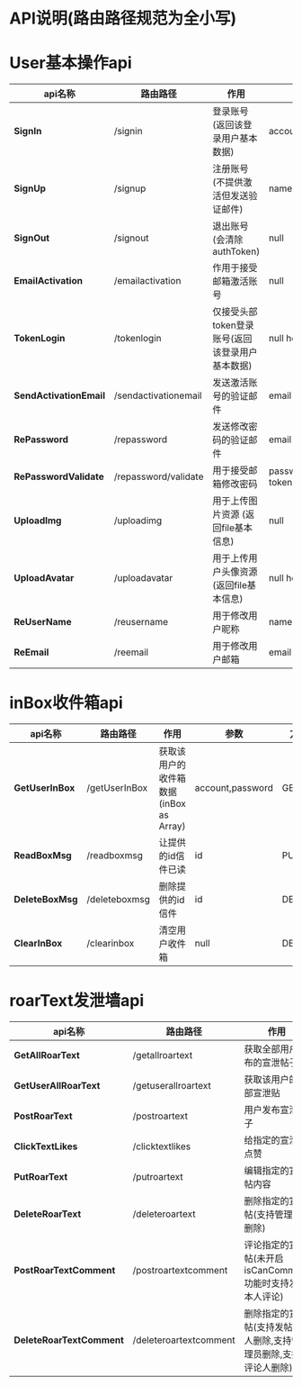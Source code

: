 # API说明(路由路径规范为全小写)

# User基本操作api

| api名称                   | 路由路径                 | 作用                          | 参数                    | 方法   |
| ----------------------- | -------------------- | --------------------------- | --------------------- | ---- |
| **SignIn**              | /signin              | 登录账号(返回该登录用户基本数据)           | account,password      | POST |
| **SignUp**              | /signup              | 注册账号(不提供激活但发送验证邮件)          | name,email,password   | POST |
| **SignOut**             | /signout             | 退出账号(会清除authToken)          | null                  | PUT  |
| **EmailActivation**     | /emailactivation     | 作用于接受邮箱激活账号                 | null                  | POST |
| **TokenLogin**          | /tokenlogin          | 仅接受头部token登录账号(返回该登录用户基本数据) | null header-token     | POST |
| **SendActivationEmail** | /sendactivationemail | 发送激活账号的验证邮件                 | email                 | POST |
| **RePassword**          | /repassword          | 发送修改密码的验证邮件                 | email                 | POST |
| **RePasswordValidate**  | /repassword/validate | 用于接受邮箱修改密码                  | password header-token | PUT  |
| **UploadImg**           | /uploadimg           | 用于上传图片资源 (返回file基本信息)       | null                  | POST |
| **UploadAvatar**        | /uploadavatar        | 用于上传用户头像资源 (返回file基本信息)     | null header-token     | POST |
| **ReUserName**          | /reusername          | 用于修改用户昵称                    | name header-token     | PUT  |
| **ReEmail**             | /reemail             | 用于修改用户邮箱                    | email header-token    | PUT  |

# inBox收件箱api

| api名称            | 路由路径          | 作用                          | 参数               | 方法     |
| ---------------- | ------------- | --------------------------- | ---------------- | ------ |
| **GetUserInBox** | /getUserInBox | 获取该用户的收件箱数据(inBox as Array) | account,password | GET    |
| **ReadBoxMsg**   | /readboxmsg   | 让提供的id信件已读                  | id               | PUT    |
| **DeleteBoxMsg** | /deleteboxmsg | 删除提供的id信件                   | id               | DELETE |
| **ClearInBox**   | /clearinbox   | 清空用户收件箱                     | null             | DELETE |

# roarText发泄墙api

| api名称                     | 路由路径                   | 作用                                   | 参数                                               | 方法     |
| ------------------------- | ---------------------- | ------------------------------------ | ------------------------------------------------ | ------ |
| **GetAllRoarText**        | /getallroartext        | 获取全部用户发布的宣泄帖子                        | null                                             | GET    |
| **GetUserAllRoarText**    | /getuserallroartext    | 获取该用户的全部宣泄贴                          | null                                             | GET    |
| **PostRoarText**          | /postroartext          | 用户发布宣泄帖子                             | text,isPublic,isShowUserName,isCanComment        | POST   |
| **ClickTextLikes**        | /clicktextlikes        | 给指定的宣泄帖点赞                            | textId,smil(bool),heart(bool)                    | PUT    |
| **PutRoarText**           | /putroartext           | 编辑指定的宣泄帖内容                           | textId,text,isPublic,isShowUserName,isCanComment | PUT    |
| **DeleteRoarText**        | /deleteroartext        | 删除指定的宣泄帖(支持管理员删除)                    | id                                               | DELETE |
| **PostRoarTextComment**   | /postroartextcomment   | 评论指定的宣泄帖(未开启isCanComment功能时支持发帖本人评论) | textId,commentText,isShowUserName                | POST   |
| **DeleteRoarTextComment** | /deleteroartextcomment | 删除指定的宣泄帖(支持发帖本人删除,支持管理员删除,支持评论人删除)   | roarTextId, commentId                            | DELETE |
